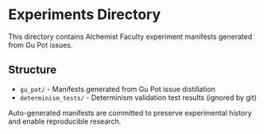 # Experiments Directory

This directory contains Alchemist Faculty experiment manifests generated from Gu Pot issues.

## Structure
- `gu_pot/` - Manifests generated from Gu Pot issue distillation
- `determinism_tests/` - Determinism validation test results (ignored by git)

Auto-generated manifests are committed to preserve experimental history and enable reproducible research.
